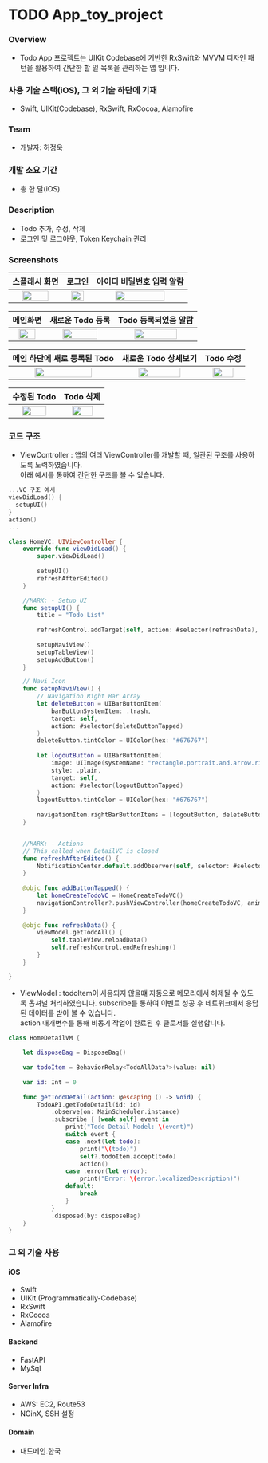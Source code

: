 # TODO App_toy_project

### Overview
* Todo App 프로젝트는 UIKit Codebase에 기반한 RxSwift와 MVVM 디자인 패턴을 활용하여 간단한 할 일 목록을 관리하는 앱 입니다. 

### 사용 기술 스택(iOS), 그 외 기술 하단에 기재
* Swift, UIKit(Codebase), RxSwift, RxCocoa, Alamofire
  
### Team
- 개발자: 허정욱
  
### 개발 소요 기간
* 총 한 달(iOS)

### Description
* Todo 추가, 수정, 삭제
* 로그인 및 로그아웃, Token Keychain 관리


### Screenshots

|스플래시 화면|로그인|아이디 비밀번호 입력 알람|
|:-:|:-:|:-:|
|<img src = "https://github.com/johnjeongukhur/Toy-Project-Todo/assets/47841046/bdbd9f95-201f-422c-9208-1650aa8a6748" width = "75%" heigth = "75%"></img><br/>|<img src = "https://github.com/johnjeongukhur/Toy-Project-Todo/assets/47841046/990606db-e01b-4fb7-8790-69e60ed6f123" width = "75%" heigth = "75%"></img><br/>|<img src = "https://github.com/johnjeongukhur/Toy-Project-Todo/assets/47841046/930666e4-00a3-410c-aeeb-8ef5d3172221" width = "75%" heigth = "75%"></img><br/>|

|메인화면|새로운 Todo 등록|Todo 등록되었음 알람|
|:-:|:-:|:-:|
|<img src = "https://github.com/johnjeongukhur/Toy-Project-Todo/assets/47841046/784c76b4-f887-4456-b7de-bb77acdff630" width = "75%" heigth = "75%"></img><br/>|<img src = "https://github.com/johnjeongukhur/Toy-Project-Todo/assets/47841046/de8d878f-abf1-4671-aa7b-9a94a671b960" width = "75%" heigth = "75%"></img><br/>|<img src = "https://github.com/johnjeongukhur/Toy-Project-Todo/assets/47841046/541d8a5a-53eb-4c1b-bbcc-bc8ad8889c11" width = "75%" heigth = "75%"></img><br/>|

|메인 하단에 새로 등록된 Todo|새로운 Todo 상세보기|Todo 수정|
|:-:|:-:|:-:|
|<img src = "https://github.com/johnjeongukhur/Toy-Project-Todo/assets/47841046/d373fa1d-7411-4a96-8603-243670c95e71" width = "75%" heigth = "75%"></img><br/>|<img src = "https://github.com/johnjeongukhur/Toy-Project-Todo/assets/47841046/56fd3a90-bc1e-48b5-a5c1-076c6fda6470" width = "75%" heigth = "75%"></img><br/>|<img src = "https://github.com/johnjeongukhur/Toy-Project-Todo/assets/47841046/eacc5d4e-e4f6-4d46-8a68-f955335d2e41" width = "75%" heigth = "75%"></img><br/>|

|수정된 Todo|Todo 삭제|
|:-:|:-:|
|<img src = "https://github.com/johnjeongukhur/Toy-Project-Todo/assets/47841046/497554d3-90c2-483c-b5f7-871bf563efa8" width = "75%" heigth = "75%"></img><br/>|<img src = "https://github.com/johnjeongukhur/Toy-Project-Todo/assets/47841046/215d0fa5-306f-4981-addb-cf1791feaeef" width = "75%" heigth = "75%"></img><br/>|

### 코드 구조
- ViewController : 앱의 여러 ViewController를 개발할 때, 일관된 구조를 사용하도록 노력하였습니다.  
아래 예시를 통하여 간단한 구조를 볼 수 있습니다.
  
```swift
...VC 구조 예시
viewDidLoad() {
  setupUI()  
}
action()
...

class HomeVC: UIViewController {
    override func viewDidLoad() {
        super.viewDidLoad()
        
        setupUI()
        refreshAfterEdited()
    }

    //MARK: - Setup UI
    func setupUI() {
        title = "Todo List"
        
        refreshControl.addTarget(self, action: #selector(refreshData), for: .valueChanged)
        
        setupNaviView()
        setupTableView()
        setupAddButton()
    }

    // Navi Icon
    func setupNaviView() {
        // Navigation Right Bar Array
        let deleteButton = UIBarButtonItem(
            barButtonSystemItem: .trash,
            target: self,
            action: #selector(deleteButtonTapped)
        )
        deleteButton.tintColor = UIColor(hex: "#676767")
        
        let logoutButton = UIBarButtonItem(
            image: UIImage(systemName: "rectangle.portrait.and.arrow.right"),
            style: .plain,
            target: self,
            action: #selector(logoutButtonTapped)
        )
        logoutButton.tintColor = UIColor(hex: "#676767")
        
        navigationItem.rightBarButtonItems = [logoutButton, deleteButton]
    }


    //MARK: - Actions
    // This called when DetailVC is closed
    func refreshAfterEdited() {
        NotificationCenter.default.addObserver(self, selector: #selector(todoEdited), name: NSNotification.Name("todoEdited"), object: nil)
    }
    
    @objc func addButtonTapped() {
        let homeCreateTodoVC = HomeCreateTodoVC()
        navigationController?.pushViewController(homeCreateTodoVC, animated: true)
    }
    
    @objc func refreshData() {
        viewModel.getTodoAll() {
            self.tableView.reloadData()
            self.refreshControl.endRefreshing()
        }
    }

}
```

- ViewModel : todoItem이 사용되지 않을떄 자동으로 메모리에서 해제될 수 있도록 옵셔널 처리하였습니다.
subscribe를 통하여 이벤트 성공 후 네트워크에서 응답된 데이터를 받아 볼 수 있습니다.  
action 매개변수를 통해 비동기 작업이 완료된 후 클로저를 실행합니다.
```swift
class HomeDetailVM {
    
    let disposeBag = DisposeBag()
    
    var todoItem = BehaviorRelay<TodoAllData?>(value: nil)
    
    var id: Int = 0
    
    func getTodoDetail(action: @escaping () -> Void) {
        TodoAPI.getTodoDetail(id: id)
            .observe(on: MainScheduler.instance)
            .subscribe { [weak self] event in
                print("Todo Detail Model: \(event)")
                switch event {
                case .next(let todo):
                    print("\(todo)")
                    self?.todoItem.accept(todo)
                    action()
                case .error(let error):
                    print("Error: \(error.localizedDescription)")
                default:
                    break
                }
            }
            .disposed(by: disposeBag)
    }
}
```


### 그 외 기술 사용
#### iOS
- Swift
- UIKit (Programmatically-Codebase)
- RxSwift
- RxCocoa
- Alamofire

#### Backend
- FastAPI
- MySql

#### Server Infra
- AWS: EC2, Route53
- NGinX, SSH 설정

#### Domain
- 내도메인.한국
